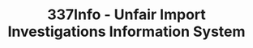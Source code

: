 ---
bigquery: https://console.cloud.google.com/bigquery?p=patents-public-data&d=usitc_investigations&page=dataset&project=sheets-management-319211
citation: US International Trade Commission 337Info Unfair Import Investigations Information
  System
contributors: US International Trade Comission
cost: None
description: US International Trade Commission 337Info Unfair Import Investigations
  Information System contains data on investigations done under Section 337. Section
  337 declares the infringement of certain statutory intellectual property rights
  and other forms of unfair competition in import trade to be unlawful practices.
  Most Section 337 investigations involve allegations of patent or registered trademark
  infringement.
documentation: FAQ and tutorial available on the site
last_edit: 04/10/2022, 14:54:50
location: https://pubapps2.usitc.gov/337external/
maintained_by: US International Trade Comission
schema_fields:
- complainant
- respondent
- issueDateOtherNonFinal
- trademarkNumbers
- finalDetViolation
- cafcAppeals
- investigationTermDate
- docketNo
- teoProceedingInvolved
- teoIdIssueDate
- patentNumbers
- investigationType
- patentNumber
- id
- lastUpdated
- scheduledEndDateEvidHear
- scheduledStartDateEvidHear
- publication_number
- endDateMarkmanHearing
- finalIdOnViolationIssue
- currentActiveALJ
- investigationNo
- markmanHearing
- ouiiParticipation
- actualStartDateEvidHear
- aljAssigned
- title
- dateCreated
- finalIdOnViolationDue
- copyrightNumbers
- invUnfairAct
- ouiiAttorney
- internalRemand
- startDateMarkmanHearing
- dateOfPublicationFrNotice
- currentStatus
- teoReliefGranted
- targetDate
- gcAttorney
- finalDetNoViolation
- htsNumbers
- dateComplaintFiled
- actualEndDateEvidHear
- teoIdDueDate
shortname: unfair_import_investigations
tags:
- import
- legal
- trade
timeframe: 2008-2021 (prior to 2008 downloadable as a JSON file)
title: 337Info - Unfair Import Investigations Information System
uuid: 2721f5ec-e599-4890-9265-9706719fc71e
---